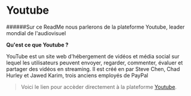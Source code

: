 # Youtube

######Sur ce ReadMe nous parlerons de la plateforme Youtube, leader mondial de l'audiovisuel

**Qu'est ce que Youtube ?**

YouTube est un site web d'hébergement de vidéos et média social sur lequel les utilisateurs peuvent envoyer, regarder, commenter, évaluer et partager des vidéos en streaming. 
Il est créé en par Steve Chen, Chad Hurley et Jawed Karim, trois anciens employés de PayPal

>Voici le lien pour accèder directement à la plateforme [Youtube](https://youtube.com/).